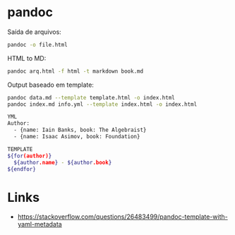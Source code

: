 # pandoc

Saída de arquivos:

```bash
pandoc -o file.html
```

HTML to MD:

```bash
pandoc arq.html -f html -t markdown book.md
```

Output baseado em template:

```bash
pandoc data.md --template template.html -o index.html
pandoc index.md info.yml --template index.html -o index.html
```

```bash
YML
Author:
  - {name: Iain Banks, book: The Algebraist}
  - {name: Isaac Asimov, book: Foundation} 

TEMPLATE
${for(author)}
  ${author.name} - ${author.book}
${endfor}
```

# Links
- https://stackoverflow.com/questions/26483499/pandoc-template-with-yaml-metadata
